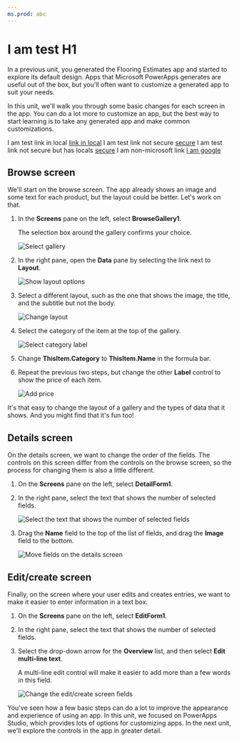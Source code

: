```yaml
---
ms.prod: abc
---
```


# I am test H1

In a previous unit, you generated the Flooring Estimates app and started to explore its default design. Apps that Microsoft PowerApps generates are useful out of the box, but you'll often want to customize a generated app to suit your needs.

In this unit, we'll walk you through some basic changes for each screen in the app. You can do a lot more to customize an app, but the best way to start learning is to take any generated app and make common customizations.

I am test link in local [link in local](https://azure.microsoft.com/en-us/free/)
I am test link not secure [secure](http://azure.microsoft.com/free/)
I am test link not secure but has locals [secure](http://azure.microsoft.com/en-us/free/)
I am non-microsoft link [I am google](https://www.google.com/en-us/)

## Browse screen
We'll start on the browse screen. The app already shows an image and some text for each product, but the layout could be better. Let's work on that.

1. In the **Screens** pane on the left, select **BrowseGallery1**.

    The selection box around the gallery confirms your choice.

    ![Select gallery](../media/select-gallery.png)

1. In the right pane, open the **Data** pane by selecting the link next to **Layout**.

    ![Show layout options](../media/powerapps-layout.png)

1. Select a different layout, such as the one that shows the image, the title, and the subtitle but not the body.

    ![Change layout](../media/change-layout.png)

1. Select the category of the item at the top of the gallery.

    ![Select category label](../media/select-category.png)

1. Change **ThisItem.Category** to **ThisItem.Name** in the formula bar.

1. Repeat the previous two steps, but change the other **Label** control to show the price of each item.

    ![Add price](../media/add-price.png)

It's that easy to change the layout of a gallery and the types of data that it shows. And you might find that it's fun too!

## Details screen

On the details screen, we want to change the order of the fields. The controls on this screen differ from the controls on the browse screen, so the process for changing them is also a little different.

1. On the **Screens** pane on the left, select **DetailForm1**.

1. In the right pane, select the text that shows the number of selected fields.

    ![Select the text that shows the number of selected fields](../media/powerapps-edit-fields.png)

1. Drag the **Name** field to the top of the list of fields, and drag the **Image** field to the bottom.

    ![Move fields on the details screen](../media/powerapps-move-fields.png)

## Edit/create screen

Finally, on the screen where your user edits and creates entries, we want to make it easier to enter information in a text box.

1. On the **Screens** pane on the left, select **EditForm1**.

1. In the right pane, select the text that shows the number of selected fields.

1. Select the drop-down arrow for the **Overview** list, and then select **Edit multi-line text**.

    A multi-line edit control will make it easier to add more than a few words in this field.

    ![Change the edit/create screen fields](../media/powerapps-change-editscreen.png)

You've seen how a few basic steps can do a lot to improve the appearance and experience of using an app. In this unit, we focused on PowerApps Studio, which provides lots of options for customizing apps. In the next unit, we'll explore the controls in the app in greater detail.